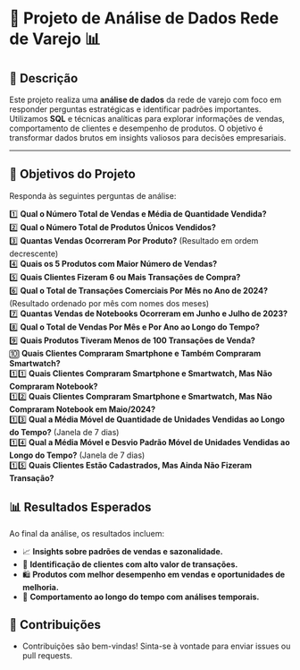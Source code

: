 # 🛒 Projeto de Análise de Dados Rede de Varejo 📊

## 📖 Descrição

Este projeto realiza uma **análise de dados** da rede de varejo com foco em responder perguntas estratégicas e identificar padrões importantes. Utilizamos **SQL** e técnicas analíticas para explorar informações de vendas, comportamento de clientes e desempenho de produtos. O objetivo é transformar dados brutos em insights valiosos para decisões empresariais. 

---

## 🎯 Objetivos do Projeto

Responda às seguintes perguntas de análise:

1️⃣ **Qual o Número Total de Vendas e Média de Quantidade Vendida?**  
2️⃣ **Qual o Número Total de Produtos Únicos Vendidos?**  
3️⃣ **Quantas Vendas Ocorreram Por Produto?** (Resultado em ordem decrescente)  
4️⃣ **Quais os 5 Produtos com Maior Número de Vendas?**  
5️⃣ **Quais Clientes Fizeram 6 ou Mais Transações de Compra?**  
6️⃣ **Qual o Total de Transações Comerciais Por Mês no Ano de 2024?** (Resultado ordenado por mês com nomes dos meses)  
7️⃣ **Quantas Vendas de Notebooks Ocorreram em Junho e Julho de 2023?**  
8️⃣ **Qual o Total de Vendas Por Mês e Por Ano ao Longo do Tempo?**  
9️⃣ **Quais Produtos Tiveram Menos de 100 Transações de Venda?**  
🔟 **Quais Clientes Compraram Smartphone e Também Compraram Smartwatch?**  
1️⃣1️⃣ **Quais Clientes Compraram Smartphone e Smartwatch, Mas Não Compraram Notebook?**  
1️⃣2️⃣ **Quais Clientes Compraram Smartphone e Smartwatch, Mas Não Compraram Notebook em Maio/2024?**  
1️⃣3️⃣ **Qual a Média Móvel de Quantidade de Unidades Vendidas ao Longo do Tempo?** (Janela de 7 dias)  
1️⃣4️⃣ **Qual a Média Móvel e Desvio Padrão Móvel de Unidades Vendidas ao Longo do Tempo?** (Janela de 7 dias)  
1️⃣5️⃣ **Quais Clientes Estão Cadastrados, Mas Ainda Não Fizeram Transação?**

## 📊 Resultados Esperados

Ao final da análise, os resultados incluem:

- 📈 **Insights sobre padrões de vendas e sazonalidade.**  
- 👥 **Identificação de clientes com alto valor de transações.**  
- 🛍️ **Produtos com melhor desempenho em vendas e oportunidades de melhoria.**  
- 🔄 **Comportamento ao longo do tempo com análises temporais.**  

## 🤝 Contribuições
- Contribuições são bem-vindas! Sinta-se à vontade para enviar issues ou pull requests.
